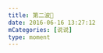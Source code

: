 ```yaml
---
title: 第二波💪
date: 2016-06-16 13:27:12
mCategories: [说说]
type: moment
---
```


<div id="pics-20160616132712"></div>

<script src="/lib/moment/pics.js"></script>
<script>
var data = [
    {"link": "2016-06-16_000000.jpeg", "type": "shuoshuo"}
];
picsRender(data, "pics-20160616132712");
</script>
